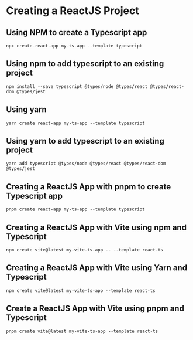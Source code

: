 # Creating a ReactJS Project

## Using NPM to create a Typescript app

```
npx create-react-app my-ts-app --template typescript
```

## Using npm to add typescript to an existing project

```
npm install --save typescript @types/node @types/react @types/react-dom @types/jest
```

## Using yarn

```
yarn create react-app my-ts-app --template typescript
```

## Using yarn to add typescript to an existing project

```
yarn add typescript @types/node @types/react @types/react-dom @types/jest
```

## Creating a ReactJS App with pnpm to create Typescript app

```
pnpm create react-app my-ts-app --template typescript
```

## Creating a ReactJS App with Vite using npm and Typescript

```
npm create vite@latest my-vite-ts-app -- --template react-ts
```

## Creating a ReactJS App with Vite using Yarn and Typescript

```
npm create vite@latest my-vite-ts-app --template react-ts
```

## Create a ReactJS App with Vite using  pnpm and Typescript

```
pnpm create vite@latest my-vite-ts-app --template react-ts
```